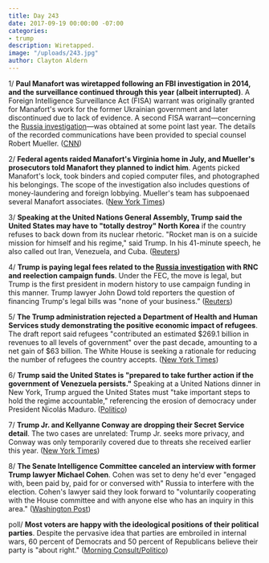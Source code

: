 ```yaml
---
title: Day 243
date: 2017-09-19 00:00:00 -07:00
categories:
- trump
description: Wiretapped.
image: "/uploads/243.jpg"
author: Clayton Aldern
---
```


1/ **Paul Manafort was wiretapped following an FBI investigation in 2014, and the surveillance continued through this year (albeit interrupted)**. A Foreign Intelligence Surveillance Act (FISA) warrant was originally granted for Manafort's work for the former Ukrainian government and later discontinued due to lack of evidence. A second FISA warrant—concerning the <a href="{{ site.baseurl }}/trump-russia-investigation/">Russia investigation</a>—was obtained at some point last year. The details of the recorded communications have been provided to special counsel Robert Mueller. ([CNN](http://www.cnn.com/2017/09/18/politics/paul-manafort-government-wiretapped-fisa-russians/index.html))

2/ **Federal agents raided Manafort's Virginia home in July, and Mueller's prosecutors told Manafort they planned to indict him**. Agents picked Manafort's lock, took binders and copied computer files, and photographed his belongings. The scope of the investigation also includes questions of money-laundering and foreign lobbying. Mueller's team has subpoenaed several Manafort associates. ([New York Times](https://www.nytimes.com/2017/09/18/us/politics/mueller-russia-investigation.html))

3/ **Speaking at the United Nations General Assembly, Trump said the United States may have to "totally destroy" North Korea** if the country refuses to back down from its nuclear rhetoric. "Rocket man is on a suicide mission for himself and his regime," said Trump. In his 41-minute speech, he also called out Iran, Venezuela, and Cuba. ([Reuters](https://www.reuters.com/article/us-un-assembly-trump/at-u-n-trump-says-u-s-may-have-to-totally-destroy-north-korea-idUSKCN1BU0B3))

4/ **Trump is paying legal fees related to the <a href="{{ site.baseurl }}/trump-russia-investigation/">Russia investigation</a> with RNC and reelection campaign funds**. Under the FEC, the move is legal, but Trump is the first president in modern history to use campaign funding in this manner. Trump lawyer John Dowd told reporters the question of financing Trump's legal bills was "none of your business.” ([Reuters](https://www.reuters.com/article/us-usa-trump-lawyers-exclusive/exclusive-trump-using-campaign-rnc-funds-to-pay-legal-bills-from-russia-probe-idUSKCN1BU2OS))

5/ **The Trump administration rejected a Department of Health and Human Services study demonstrating the positive economic impact of refugees**. The draft report said refugees "contributed an estimated $269.1 billion in revenues to all levels of government" over the past decade, amounting to a net gain of $63 billion. The White House is seeking a rationale for reducing the number of refugees the country accepts. ([New York Times](https://www.nytimes.com/2017/09/18/us/politics/refugees-revenue-cost-report-trump.html))

6/ **Trump said the United States is "prepared to take further action if the government of Venezuela persists."** Speaking at a United Nations dinner in New York, Trump argued the United States must "take important steps to hold the regime accountable," referencing the erosion of democracy under President Nicolás Maduro. ([Politico](http://www.politico.com/story/2017/09/18/trump-venezuela-latin-america-242867))

7/ **Trump Jr. and Kellyanne Conway are dropping their Secret Service detail**. The two cases are unrelated: Trump Jr. seeks more privacy, and Conway was only temporarily covered due to threats she received earlier this year. ([New York Times](https://www.nytimes.com/2017/09/18/us/politics/donald-trump-jr-secret-service.html))

8/ **The Senate Intelligence Committee canceled an interview with former Trump lawyer Michael Cohen**. Cohen was set to deny he'd ever "engaged with, been paid by, paid for or conversed with" Russia to interfere with the election. Cohen's lawyer said they look forward to "voluntarily cooperating with the House committee and with anyone else who has an inquiry in this area." ([Washington Post](https://www.washingtonpost.com/politics/trump-lawyer-to-meet-with-senate-intelligence-committee-tuesday-in-russia-probe/2017/09/18/6a33fb8a-9c97-11e7-9083-fbfddf6804c2_story.html))

poll/ **Most voters are happy with the ideological positions of their political parties**. Despite the pervasive idea that parties are embroiled in internal wars, 60 percent of Democrats and 50 percent of Republicans believe their party is "about right." ([Morning Consult/Politico](https://morningconsult.com/2017/09/19/poll-voters-content-party-stance-want-ideologically-pure-candidates/))